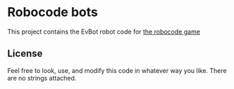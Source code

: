 Robocode bots
=============

This project contains the EvBot robot code for [the robocode game](http://robowiki.net/wiki/Robocode)

License
-------

Feel free to look, use, and modify this code in whatever way you like. There are no strings
attached.


